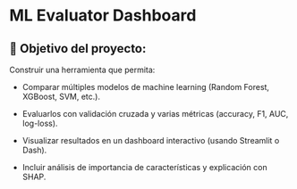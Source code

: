 # ML Evaluator Dashboard
## 🎯 Objetivo del proyecto:
Construir una herramienta que permita:

- Comparar múltiples modelos de machine learning (Random Forest, XGBoost, SVM, etc.).

- Evaluarlos con validación cruzada y varias métricas (accuracy, F1, AUC, log-loss).

- Visualizar resultados en un dashboard interactivo (usando Streamlit o Dash).

- Incluir análisis de importancia de características y explicación con SHAP.